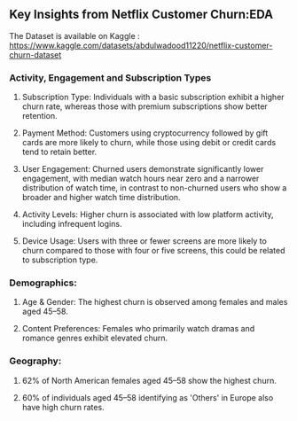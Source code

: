 ## Key Insights from Netflix Customer Churn:EDA
The Dataset is available on Kaggle : https://www.kaggle.com/datasets/abdulwadood11220/netflix-customer-churn-dataset

### Activity, Engagement and Subscription Types

1. Subscription Type: Individuals with a basic subscription exhibit a higher churn rate, whereas those with premium subscriptions show better retention.

2. Payment Method: Customers using cryptocurrency followed by gift cards are more likely to churn, while those using debit or credit cards tend to retain better.

3. User Engagement: Churned users demonstrate significantly lower engagement, with median watch hours near zero and a narrower distribution of watch time, in contrast to non-churned users who show a broader and higher watch time distribution.

4. Activity Levels: Higher churn is associated with low platform activity, including infrequent logins.

5. Device Usage: Users with three or fewer screens are more likely to churn compared to those with four or five screens, this could be related to subscription type.

### Demographics:

1. Age & Gender: The highest churn is observed among females and males aged 45–58.

2. Content Preferences: Females who primarily watch dramas and romance genres exhibit elevated churn.

### Geography:

1. 62% of North American females aged 45–58 show the highest churn.

2. 60% of individuals aged 45–58 identifying as 'Others' in Europe also have high churn rates.


